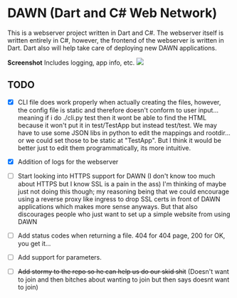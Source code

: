 # DAWN (Dart and C# Web Network)

This is a webserver project written in Dart and C#. The
webserver itself is written entirely in C#, however, the
frontend of the webserver is written in Dart. Dart also
will help take care of deploying new DAWN applications.


**Screenshot**
Includes logging, app info, etc.
<img src="https://cdn.discordapp.com/attachments/1084018888825634857/1084410168256774175/image.png"/>

## TODO 
- [x] CLI file does work properly when actually creating the files, however, the config file is static and therefore doesn't conform to user input... meaning if i do ./cli.py test then it wont be able to find the HTML because it won't put it in test/TestApp but instead test/test. We may have to use some JSON libs in python to edit the mappings and rootdir... or we could set those to be static at "TestApp". But I think it would be better just to edit them programmatically, its more intuitive.

- [x] Addition of logs for the webserver

- [ ] Start looking into HTTPS support for DAWN (I don't know too much about HTTPS but I know SSL is a pain in the ass) I'm thinking of maybe just not doing this though; my reasoning being that we could encourage using a reverse proxy like ingress to drop SSL certs in front of DAWN applications which makes more sense anyways. But that also discourages people who just want to set up a simple website from using DAWN

- [ ] Add status codes when returning a file. 404 for 404 page, 200 for OK, you get it...

- [ ] Add support for parameters.

- [ ] ~~Add stormy to the repo so he can help us do our skid shit~~ (Doesn't want to join and then bitches about wanting to join but then says doesnt want to join)